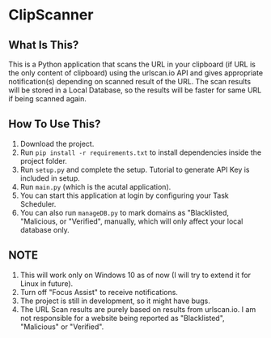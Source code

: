 # ClipScanner

What Is This?
-------------

This is a Python application that scans the URL in your clipboard (if URL is the only content of clipboard) using the urlscan.io API and gives appropriate notification(s) depending on scanned result of the URL. The scan results will be stored in a Local Database, so the results will be faster for same URL if being scanned again.


How To Use This?
----------------

1. Download the project.
2. Run `pip install -r requirements.txt` to install dependencies inside the project folder.
3. Run `setup.py` and complete the setup. Tutorial to generate API Key is included in setup.
4. Run `main.py` (which is the acutal application).
5. You can start this application at login by configuring your Task Scheduler.
6. You can also run `manageDB.py` to mark domains as "Blacklisted, "Malicious, or "Verified", manually, which will only affect your local database only.


NOTE
----

1. This will work only on Windows 10 as of now (I will try to extend it for Linux in future).
2. Turn off "Focus Assist" to receive notifications.
3. The project is still in development, so it might have bugs.
4. The URL Scan results are purely based on results from urlscan.io. I am not responsible for a website being reported as "Blacklisted", "Malicious" or "Verified".
